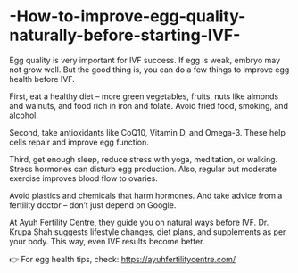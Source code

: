 # -How-to-improve-egg-quality-naturally-before-starting-IVF-

Egg quality is very important for IVF success. If egg is weak, embryo may not grow well. But the good thing is, you can do a few things to improve egg health before IVF.

First, eat a healthy diet – more green vegetables, fruits, nuts like almonds and walnuts, and food rich in iron and folate. Avoid fried food, smoking, and alcohol.

Second, take antioxidants like CoQ10, Vitamin D, and Omega-3. These help cells repair and improve egg function.

Third, get enough sleep, reduce stress with yoga, meditation, or walking. Stress hormones can disturb egg production. Also, regular but moderate exercise improves blood flow to ovaries.

Avoid plastics and chemicals that harm hormones. And take advice from a fertility doctor – don’t just depend on Google.

At Ayuh Fertility Centre, they guide you on natural ways before IVF. Dr. Krupa Shah suggests lifestyle changes, diet plans, and supplements as per your body. This way, even IVF results become better.

👉 For egg health tips, check: https://ayuhfertilitycentre.com/
